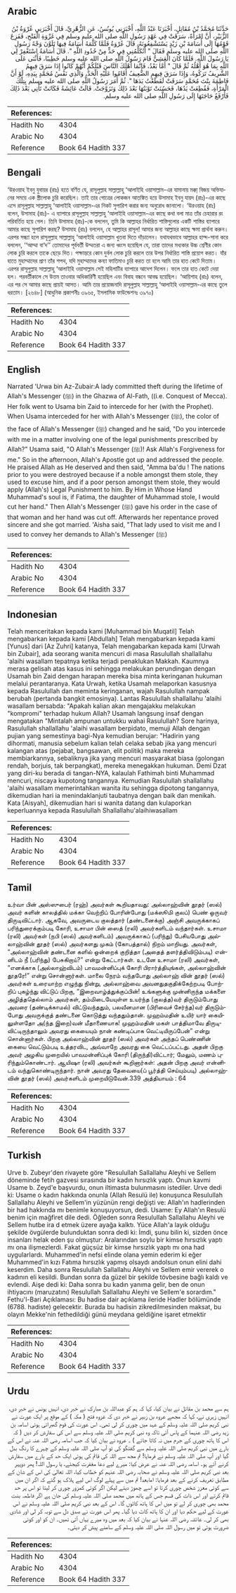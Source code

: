 ## Arabic


<div dir="rtl" lang="ar" style={{fontSize:'larger',backgroundColor:'#f8f9fa',padding:20}}>
حَدَّثَنَا مُحَمَّدُ بْنُ مُقَاتِلٍ، أَخْبَرَنَا عَبْدُ اللَّهِ، أَخْبَرَنِي يُونُسُ، عَنِ الزُّهْرِيِّ، قَالَ أَخْبَرَنِي عُرْوَةُ بْنُ الزُّبَيْرِ، أَنَّ امْرَأَةً، سَرَقَتْ فِي عَهْدِ رَسُولِ اللَّهِ صلى الله عليه وسلم فِي غَزْوَةِ الْفَتْحِ، فَفَزِعَ قَوْمُهَا إِلَى أُسَامَةَ بْنِ زَيْدٍ يَسْتَشْفِعُونَهُ، قَالَ عُرْوَةُ فَلَمَّا كَلَّمَهُ أُسَامَةُ فِيهَا تَلَوَّنَ وَجْهُ رَسُولِ اللَّهِ صلى الله عليه وسلم فَقَالَ ‏"‏ أَتُكَلِّمُنِي فِي حَدٍّ مِنْ حُدُودِ اللَّهِ ‏"‏‏.‏ قَالَ أُسَامَةُ اسْتَغْفِرْ لِي يَا رَسُولَ اللَّهِ‏.‏ فَلَمَّا كَانَ الْعَشِيُّ قَامَ رَسُولُ اللَّهِ صلى الله عليه وسلم خَطِيبًا، فَأَثْنَى عَلَى اللَّهِ بِمَا هُوَ أَهْلُهُ ثُمَّ قَالَ ‏"‏ أَمَّا بَعْدُ، فَإِنَّمَا أَهْلَكَ النَّاسَ قَبْلَكُمْ أَنَّهُمْ كَانُوا إِذَا سَرَقَ فِيهِمُ الشَّرِيفُ تَرَكُوهُ، وَإِذَا سَرَقَ فِيهِمِ الضَّعِيفُ أَقَامُوا عَلَيْهِ الْحَدَّ، وَالَّذِي نَفْسُ مُحَمَّدٍ بِيَدِهِ، لَوْ أَنَّ فَاطِمَةَ بِنْتَ مُحَمَّدٍ سَرَقَتْ لَقَطَعْتُ يَدَهَا ‏"‏‏.‏ ثُمَّ أَمَرَ رَسُولُ اللَّهِ صلى الله عليه وسلم بِتِلْكَ الْمَرْأَةِ، فَقُطِعَتْ يَدُهَا، فَحَسُنَتْ تَوْبَتُهَا بَعْدَ ذَلِكَ وَتَزَوَّجَتْ‏.‏ قَالَتْ عَائِشَةُ فَكَانَتْ تَأْتِي بَعْدَ ذَلِكَ فَأَرْفَعُ حَاجَتَهَا إِلَى رَسُولِ اللَّهِ صلى الله عليه وسلم‏.‏
</div>
<div style={{backgroundColor:'#f8f9fa',padding:20, marginBottom: 10}}><table> <thead> <tr> <th>References:</th> <th></th> </tr> </thead> <tbody><tr><td>Hadith No</td><td>4304</td></tr><tr><td>Arabic No</td><td>4304</td></tr><tr><td>Reference</td><td>Book 64 Hadith 337</td></tr></tbody></table></div>

## Bengali


<div dir="ltr" lang="bn" style={{fontSize:'larger',backgroundColor:'#f8f9fa',padding:20}}>
‘উরওয়াহ ইবনু যুবায়র (রাঃ) হতে বর্ণিত যে, রাসূলুল্লাহ সাল্লাল্লাহু ‘আলাইহি ওয়াসাল্লাম-এর যামানায় মক্কা্ বিজয় অভিযানের সময়ে এক স্ত্রীলোক চুরি করেছিল। তাই তার গোত্রের লোকজন আতঙ্কিত হয়ে উসামাহ ইবনু যায়দ (রাঃ)-এর কাছে এসে রাসূলুল্লাহ সাল্লাল্লাহু ‘আলাইহি ওয়াসাল্লাম-এর নিকট সুপারিশ করার জন্য অনুরোধ জানালো। ‘উরওয়াহ (রাঃ) বলেন, উসামাহ (রাঃ)- এ ব্যাপারে রাসূলুল্লাহ সাল্লাল্লাহু ‘আলাইহি ওয়াসাল্লাম-এর কাছে কথা বলা মাত্র তাঁর চেহারার রং পরিবর্তিত হয়ে গেল। তিনি উসামাহ (রাঃ)-কে বললেন, তুমি কি আল্লাহর নির্ধারিত শাস্তিগুলোর একটি শাস্তির ব্যাপারে আমার কাছে সুপারিশ করছ? উসামাহ (রাঃ) বললেন, হে আল্লাহর রাসূল! আমার জন্য আল্লাহর কাছে ক্ষমা প্রার্থনা করুন। এরপর সন্ধ্যা হলে রাসূলুল্লাহ সাল্লাল্লাহু ‘আলাইহি ওয়াসাল্লাম খুতবা দিতে দাঁড়ালেন। যথাযথভাবে আল্লাহর হাম্দ-সানা করে বললেন, ‘‘আম্মা বা‘দ’’ তোমাদের পূর্ববর্তী উম্মতরা এ জন্য ধ্বংস হয়েছিল যে, তারা তাদের মধ্যকার উচ্চ শ্রেণীর কোন লোক চুরি করলে তাকে ছেড়ে দিত। পক্ষান্তরে কোন দুর্বল লোক চুরি করলে তার উপর নির্ধারিত শাস্তি প্রয়োগ করত। যাঁর হাতে মুহাম্মাদের প্রাণ তাঁর শপথ, যদি মুহাম্মাদের কন্যা ফাতিমাও চুরি করত তা হলে আমি তার হাত কেটে দিতাম। এরপর রাসূলুল্লাহ সাল্লাল্লাহু ‘আলাইহি ওয়াসাল্লাম সেই মহিলাটির ব্যাপারে আদেশ দিলেন। ফলে তার হাত কেটে দেয়া হল। পরবর্তীকালে সে উত্তম তাওবার অধিকারিণী হয়েছিল এবং বিবাহ বন্ধনে আবদ্ধ হয়েছিল। ‘আয়িশাহ (রাঃ) বলেন, এর পর সে আমার কাছে প্রায়ই আসত। আমি তার প্রয়োজনাদি রাসূলুল্লাহ সাল্লাল্লাহু ‘আলাইহি ওয়াসাল্লাম-এর কাছে তুলে ধরতাম। [২৬৪৮] (আধুনিক প্রকাশনীঃ ৩৯৬৫, ইসলামিক ফাউন্ডেশনঃ ৩৯৭০)
</div>
<div style={{backgroundColor:'#f8f9fa',padding:20, marginBottom: 10}}><table> <thead> <tr> <th>References:</th> <th></th> </tr> </thead> <tbody><tr><td>Hadith No</td><td>4304</td></tr><tr><td>Arabic No</td><td>4304</td></tr><tr><td>Reference</td><td>Book 64 Hadith 337</td></tr></tbody></table></div>

## English


<div dir="ltr" lang="en" style={{fontSize:'larger',backgroundColor:'#f8f9fa',padding:20}}>
Narrated 'Urwa bin Az-Zubair:A lady committed theft during the lifetime of Allah's Messenger (ﷺ) in the Ghazwa of Al-Fath, ((i.e. Conquest of Mecca). Her folk went to Usama bin Zaid to intercede for her (with the Prophet). When Usama interceded for her with Allah's Messenger (ﷺ), the color of the face of Allah's Messenger (ﷺ) changed and he said, "Do you intercede with me in a matter involving one of the legal punishments prescribed by Allah?" Usama said, "O Allah's Messenger (ﷺ)! Ask Allah's Forgiveness for me." So in the afternoon, Allah's Apostle got up and addressed the people. He praised Allah as He deserved and then said, "Amma ba'du ! The nations prior to you were destroyed because if a noble amongst them stole, they used to excuse him, and if a poor person amongst them stole, they would apply (Allah's) Legal Punishment to him. By Him in Whose Hand Muhammad's soul is, if Fatima, the daughter of Muhammad stole, I would cut her hand." Then Allah's Messenger (ﷺ) gave his order in the case of that woman and her hand was cut off. Afterwards her repentance proved sincere and she got married. 'Aisha said, "That lady used to visit me and I used to convey her demands to Allah's Messenger (ﷺ)
</div>
<div style={{backgroundColor:'#f8f9fa',padding:20, marginBottom: 10}}><table> <thead> <tr> <th>References:</th> <th></th> </tr> </thead> <tbody><tr><td>Hadith No</td><td>4304</td></tr><tr><td>Arabic No</td><td>4304</td></tr><tr><td>Reference</td><td>Book 64 Hadith 337</td></tr></tbody></table></div>

## Indonesian


<div dir="ltr" lang="id" style={{fontSize:'larger',backgroundColor:'#f8f9fa',padding:20}}>
Telah menceritakan kepada kami [Muhammad bin Muqatil] Telah mengabarkan kepada kami [Abdullah] Telah mengabarkan kepada kami [Yunus] dari [Az Zuhri] katanya, Telah mengabarkan kepada kami [Urwah bin Zubair], ada seorang wanita mencuri di masa Rasulullah shallallahu 'alaihi wasallam tepatnya ketika terjadi penaklukan Makkah. Kaumnya merasa gelisah atas kasus ini sehingga melakukan perundingan dengan Usamah bin Zaid dengan harapan mereka bisa minta keringanan hukuman melalui perantaranya. Kata Urwah, ketika Usamah melaporkan kasusnya kepada Rasulullah dan meminta keringanan, wajah Rasulullah nampak berubah (pertanda bangkit emosinya). Lantas Rasulullah shallallahu 'alaihi wasallam bersabda: "Apakah kalian akan mengajakku melakukan "kompromi" terhadap hukum Allah? Usamah langsung insaf dengan mengatakan "Mintalah ampunan untukku wahai Rasulullah? Sore harinya, Rasulullah shallallahu 'alaihi wasallam berpidato, memuji Allah dengan pujian yang semestinya bagi-Nya kemudian berujar: "Hadirin yang dihormati, manusia sebelum kalian telah celaka sebab jika yang mencuri kalangan atas (pejabat, bangsawan, elit politik) maka mereka membiarkannya, sebaliknya jika yang mencuri masyarakat biasa (golongan rendah, borjuis, tak berpangkat), mereka menegakkan hukuman. Demi Dzat yang diri-ku berada di tangan-NYA, kalaulah Fathimah binti Muhammad mencuri, niscaya kupotong tangannya. Kemudian Rasulullah shallallahu 'alaihi wasallam memerintahkan wanita itu sehingga dipotong tangannya, dikemudian hari ia menindaklanjuti taubatnya dengan baik dan menikah. Kata [Aisyah], dikemudian hari si wanita datang dan kulaporkan keperluannya kepada Rasulullah Shallallahu'alaihiwasallam
</div>
<div style={{backgroundColor:'#f8f9fa',padding:20, marginBottom: 10}}><table> <thead> <tr> <th>References:</th> <th></th> </tr> </thead> <tbody><tr><td>Hadith No</td><td>4304</td></tr><tr><td>Arabic No</td><td>4304</td></tr><tr><td>Reference</td><td>Book 64 Hadith 337</td></tr></tbody></table></div>

## Tamil


<div dir="ltr" lang="ta" style={{fontSize:'larger',backgroundColor:'#f8f9fa',padding:20}}>
உர்வா பின் அஸ்ஸுபைர் (ரஹ்) அவர்கள் கூறியதாவது: அல்லாஹ்வின் தூதர் (ஸல்) அவர் களின் காலத்தில் மக்கா வெற்றிப் போரின்போது (மக்ஸூமி குலப்) பெண் ஒருவர் திருடிவிட்டார். ஆகவே, அவருடைய குலத்தார் (தண்டனைக்கு) அஞ்சி அவருக்காகப் பரிந்துரைக்கும்படி கோரி, உசாமா பின் ஸைத் (ரலி) அவர்களிடம் வந்தார்கள். உசாமா (ரலி) அவர்கள் (நபி (ஸல்) அவர்களிடம்) அவருக்காகப் (பரிந்து) பேசியபோது அல்லாஹ்வின் தூதர் (ஸல்) அவர்களது முகம் (கோபத்தால்) நிறம் மாறியது. அவர்கள், “அல்லாஹ்வின் தண்டனை களில் ஒன்றைக் குறித்தா (அதைத் தளர்த்திவிடும்படி) என்னிடம் நீ (பரிந்து) பேசுகிறாய்?” என்று கேட்டார்கள். உடனே உசாமா (ரலி) அவர்கள், “எனக்காக (அல்லாஹ்விடம்) பாவமன்னிப்புக் கோரி பிரார்த்தியுங்கள், அல்லாஹ்வின் தூதரே!” என்று சொன்னார்கள். மாலை நேரம் வந்தபோது அல்லாஹ் வின் தூதர் (ஸல்) அவர்கள் உரையாற்ற எழுந்து நின்று, அல்லாஹ்வை அவனதுதகுதிக்கேற்றபடி போற்றிப் புகழ்ந்து விட்டுப் பிறகு, “இறைவாழ்த்துக்குப்பின்! உங்களுக்கு முன்னிருந்த மக்களை அழித்ததெல்லாம் அவர்கள், தம்மிடையேயுள்ள உயர்ந்த (குலத்த)வர் திருடும்போது அவரை (தண்டிக்காமல்) விட்டுவந்ததும், பலவீனமான (பிரிவைச் சேர்ந்த)வர் திருடும்போது அவருக்குத் தண்டனை கொடுத்து வந்ததும்தான். முஹம்மதின் உயிர் யார் கையிலுள்ளதோ அ(ந்த இறை)வன் மீதாணையாக! முஹம்மதின் மகள் பாத்திமாவே திருடிவிட்டிருந்தாலும் அவரது கையையும் நான் கண்டிப்பாக வெட்டியிருப்பேன்” என்று சொன்னார்கள். பிறகு அல்லாஹ்வின் தூதர் (ஸல்) அவர்கள் அந்தப் பெண்ணின் கையை வெட்டும்படி உத்தரவிட, அவ்வாறே அவரது கை வெட்டப்பட்டது. அதன் பிறகு அவர் அழகிய முறையில் பாவமன்னிப்புக் கோரி (திருந்தி)விட்டார்; மேலும், மணம் புரிந்தும்கொண்டார். ஆயிஷா (ரலி) அவர்கள் கூறினார்கள்: அதன் பிறகு அவர் என்னிடம் வந்துகொண்டிருந்தார். நான் அவரது தேவையை(ப் பூர்த்தி செய்யும்படி) அல்லாஹ்வின் தூதர் (ஸல்) அவர்களிடம் முறையிடுவேன்.339 அத்தியாயம் : 64
</div>
<div style={{backgroundColor:'#f8f9fa',padding:20, marginBottom: 10}}><table> <thead> <tr> <th>References:</th> <th></th> </tr> </thead> <tbody><tr><td>Hadith No</td><td>4304</td></tr><tr><td>Arabic No</td><td>4304</td></tr><tr><td>Reference</td><td>Book 64 Hadith 337</td></tr></tbody></table></div>

## Turkish


<div dir="ltr" lang="tr" style={{fontSize:'larger',backgroundColor:'#f8f9fa',padding:20}}>
Urve b. Zubeyr'den rivayete göre "Resulullah Sallallahu Aleyhi ve Sellem döneminde fetih gazvesi sırasında bir kadın hırsızlık yaptı. Onun kavmi Usame b. Zeyd'e başvurdu, onun iltimasta bulunmasını istediler. Urve dedi ki: Usame o kadın hakkında onunla (Allah Resulü ile) konuşunca Resulullah Sallallahu Aleyhi ve Sellem'in yüzünün rengi değişti ve: Allah'ın hadlerinden bir had hakkında mı benimle konuşuyorsun, dedi. Usame: Ey Allah'ın Resulü benim için mağfiret dile dedi. Öğleden sonra Resulullah Sallallahu Aleyhi ve Sellem hutbe ira d etmek üzere ayağa kalktı. Yüce Allah'a layık olduğu şekilde övgülerde bulunduktan sonra dedi ki: İmdi, şunu bilin ki, sizden önce insanları helak eden şu olmuştur: Aralarından soylu bir kimse hırsızlık yaptı mı ona ilişmezlerdi. Fakat güçsüz bir kimse hırsızlık yaptı mı ona had uygularIardı. Muhammed'in nefsi elinde olana yemin ederim ki eğer Muhammed'in kızı Fatıma hırsızlık yapmış olsaydı andolsun onun elini dahi keserdim. Daha sonra Resulullah Sallallahu Aleyhi ve Sellem emir vererek o kadının eli kesildi. Bundan sonra da güzel bir şekilde tövbesine bağlı kaldı ve evlendi. Aişe dedi ki: Daha sonra bu kadın yanıma gelir, ben de onun ihtiyacını (maruzatını) Resulullah Sallallahu Aleyhi ve Sellem'e sorardım." Fethu'l-Bari Açıklaması: Bu hadise dair açıklama ileride Hadler bölümünde (6788. hadiste) gelecektir. Burada bu hadisin zikredilmesinden maksat, bu olayın Mekke'nin fethedildiği günü meydana geldiğine işaret etmektir
</div>
<div style={{backgroundColor:'#f8f9fa',padding:20, marginBottom: 10}}><table> <thead> <tr> <th>References:</th> <th></th> </tr> </thead> <tbody><tr><td>Hadith No</td><td>4304</td></tr><tr><td>Arabic No</td><td>4304</td></tr><tr><td>Reference</td><td>Book 64 Hadith 337</td></tr></tbody></table></div>

## Urdu


<div dir="rtl" lang="ur" style={{fontSize:'larger',backgroundColor:'#f8f9fa',padding:20}}>
ہم سے محمد بن مقاتل نے بیان کیا، کہا کہ ہم کو عبداللہ بن مبارک نے خبر دی، انہیں یونس نے خبر دی، انہیں زہری نے، کہا کہ مجھے عروہ بن زبیر نے خبر دی کہ غزوہ فتح ( مکہ ) کے موقع پر ایک عورت نے نبی کریم صلی اللہ علیہ وسلم کے عہد میں چوری کر لی تھی۔ اس عورت کی قوم گھبرائی ہوئی اسامہ بن زید رضی اللہ عنہما کے پاس آئی تاکہ وہ نبی کریم صلی اللہ علیہ وسلم سے اس کی سفارش کر دیں ( کہ اس کا ہاتھ چوری کے جرم میں نہ کاٹا جائے ) ۔ عروہ نے بیان کیا کہ جب اسامہ رضی اللہ عنہ نے اس کے بارے میں نبی کریم صلی اللہ علیہ وسلم سے گفتگو کی تو آپ صلی اللہ علیہ وسلم کے چہرے کا رنگ بدل گیا اور آپ صلی اللہ علیہ وسلم نے فرمایا! تم مجھ سے اللہ کی قائم کی ہوئی ایک حد کے بارے میں سفارش کرنے آئے ہو۔ اسامہ رضی اللہ عنہ نے عرض کیا: میرے لیے دعا مغفرت کیجئے، یا رسول اللہ! پھر دوپہر بعد نبی کریم صلی اللہ علیہ وسلم نے صحابہ رضی اللہ عنہم کو خطاب کیا، اللہ تعالیٰ کی اس کے شان کے مطابق تعریف کرنے کے بعد فرمایا: امابعد! تم میں سے پہلے لوگ اس لیے ہلاک ہو گئے کہ اگر ان میں سے کوئی معزز شخص چوری کرتا تو اسے چھوڑ دیتے لیکن اگر کوئی کمزور چوری کر لیتا تو اس پر حد قائم کرتے اور اس ذات کی قسم جس کے ہاتھ میں محمد صلی اللہ علیہ وسلم کی جان ہے اگر فاطمہ بنت محمد بھی چوری کر لے تو میں اس کا ہاتھ کاٹوں گا۔ اس کے بعد نبی کریم صلی اللہ علیہ وسلم نے اس عورت کے لیے حکم دیا اور ان کا ہاتھ کاٹ دیا گیا۔ پھر اس عورت نے صدق دل سے توبہ کر لی اور شادی بھی کر لی۔ عائشہ رضی اللہ عنہا نے بیان کیا کہ بعد میں وہ میرے یہاں آتی تھیں۔ ان کو اور کوئی ضرورت ہوتی تو میں رسول اللہ صلی اللہ علیہ وسلم کے سامنے پیش کر دیتی۔
</div>
<div style={{backgroundColor:'#f8f9fa',padding:20, marginBottom: 10}}><table> <thead> <tr> <th>References:</th> <th></th> </tr> </thead> <tbody><tr><td>Hadith No</td><td>4304</td></tr><tr><td>Arabic No</td><td>4304</td></tr><tr><td>Reference</td><td>Book 64 Hadith 337</td></tr></tbody></table></div>